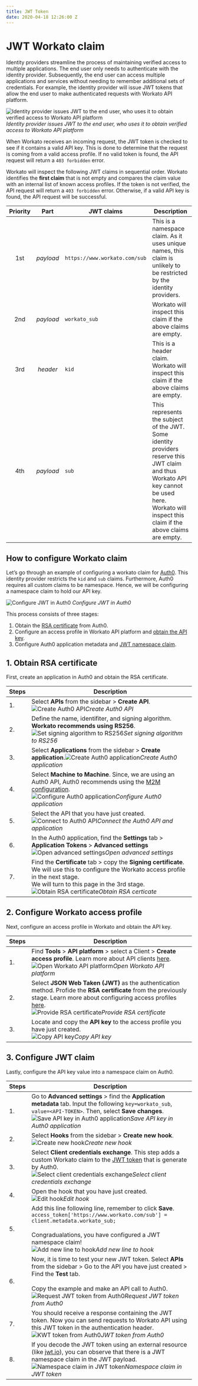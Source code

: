 ```yaml
---
title: JWT Token
date: 2020-04-18 12:26:00 Z
---
```


# JWT Workato claim

Identity providers streamline the process of maintaining verified access to multiple applications. The end user only needs to authenticate with the identity provider. Subsequently, the end user can access multiple applications and services without needing to remember additional sets of credentials. For example, the identity provider will issue JWT tokens that allow the end user to make authenticated requests with Workato API platform.

![Identity provider issues JWT to the end user, who uses it to obtain verified access to Workato API platform](~@img/api-mgmt/jwt-flow.png)
*Identity provider issues JWT to the end user, who uses it to obtain verified access to Workato API platform*

When Workato receives an incoming request, the JWT token is checked to see if it contains a valid API key. This is done to determine that the request is coming from a valid access profile. If no valid token is found, the API request will return a `403 forbidden` error.

Workato will inspect the following JWT claims in sequential order. Workato identifies the **first claim** that is not empty and compares the claim value with an internal list of known access profiles. If the token is not verified, the API request will return a `403 forbidden` error. Otherwise, if a valid API key is found, the API request will be successful.

| Priority | Part | JWT claims | Description |
| :------: | :--: | ---------- | ----------- |
| 1st | _payload_ | `https://www.workato.com/sub ` | This is a namespace claim. As it uses unique names, this claim is unlikely to be restricted by the identity providers. |
| 2nd | _payload_ | `workato_sub` | Workato will inspect this claim if the above claims are empty. |
| 3rd | _header_  | `kid` | This is a header claim. Workato will inspect this claim if the above claims are empty. |
| 4th | _payload_ | `sub` | This represents the subject of the JWT. Some identity providers reserve this JWT claim and thus Workato API key cannot be used here. Workato will inspect this claim if the above claims are empty. |

## How to configure Workato claim

Let’s go through an example of configuring a workato claim for [Auth0](https://auth0.com/). This identity provider restricts the `kid` and `sub` claims. Furthermore, Auth0 requires all custom claims to be namespace. Hence, we will be configuring a namespace claim to hold our API key.

![Configure JWT in Auth0](~@img/api-mgmt/auth0-configure-jwt-flow.png)
*Configure JWT in Auth0*

This process consists of three stages:
1. Obtain the [RSA certificate](#_1-obtain-rsa-certificate) from Auth0.
2. Configure an access profile in Workato API platform and [obtain the API key](#_2-configure-workato-access-profile).
3. Configure Auth0 application metadata and [JWT namespace claim](#_3-configure-jwt-claim).

## 1. Obtain RSA certificate

First, create an application in Auth0 and obtain the RSA certificate.

| Steps | Description |
| ----- | ----------- |
| 1.    | Select **APIs** from the sidebar > **Create API**.<br>![Create Auth0 API](~@img/api-mgmt/auth0-configure-create-api.png)*Create Auth0 API* |
| 2.    | Define the name, identifiter, and signing algorithm.<br>**Workato recommends using RS256**.<br>![Set signing algorithm to RS256](~@img/api-mgmt/auth0-configure-rs256-api.png)*Set signing algorithm to RS256* |
| 3.    | Select **Applications** from the sidebar > **Create application**.![Create Auth0 application](~@img/api-mgmt/auth0-configure-create-application.png)*Create Auth0 application* |
| 4.    | Select **Machine to Machine**. Since, we are using an Auth0 API, Auth0 recommends using the [M2M configuration](https://auth0.com/docs/applications).<br>![Configure Auth0 application](~@img/api-mgmt/auth0-configure-choose-m2m.png)*Configure Auth0 application* |
| 5.    | Select the API that you have just created.<br>![Connect to Auth0 API](~@img/api-mgmt/auth0-configure-choose-api.png)*Connect the Auth0 API and application* |
| 6.    | In the Auth0 application, find the **Settings** tab > **Application Tokens** > **Advanced settings**<br>![Open advanced settings](~@img/api-mgmt/auth0-configure-advanced-settings.png)*Open advanced settings* |
| 7.    | Find the **Certificate** tab > copy the **Signing certificate**. We will use this to configure the Workato access profile in the next stage.<br>We will turn to this page in the 3rd stage.<br>![Obtain RSA certificate](~@img/api-mgmt/auth-configure-copy-certificate.png)*Obtain RSA certicate* |

## 2. Configure Workato access profile

Next, configure an access profile in Workato and obtain the API key.

| Steps | Description |
| ----- | ----------- |
| 1.    | Find **Tools** > **API platform** > select a Client > **Create access profile**. Learn more about API clients [here](/api-mgmt/api-client-mgmt#api-clients).<br>![Open Workato API platform](~@img/api-mgmt/open-api-platform.png)*Open Workato API platform* |
| 2.    | Select **JSON Web Taken (JWT)** as the authentication method. Profide the **RSA certificate** from the previously stage. Learn more about configuring access profiles [here](/api-mgmt/api-client-mgmt#create-new-access-profile).<br>![Provide RSA certificate](~@img/api-mgmt/auth0-configure-provide-certifcate.png)*Provide RSA certificate* |
| 3.    | Locate and copy the **API key** to the access profile you have just created.<br>![Copy API key](~@img/api-mgmt/copy-client-url.png)*Copy API key* |

## 3. Configure JWT claim

Lastly, configure the API key value into a namespace claim on Auth0.

| Steps | Description |
| ----- | ----------- |
| 1.    | Go to **Advanced settings** > find the **Application metadata** tab. Input the following `key=workato_sub`, ` value=<API-TOKEN>`. Then, select **Save changes**.<br>![Save API key in Auth0 application](~@img/api-mgmt/auth0-configure-add-token.png)*Save API key in Auth0 application* |
| 2.    | Select **Hooks** from the sidebar > **Create new hook**.<br>![Create new hook](~@img/api-mgmt/auth0-configure-create-hook.png)*Create new hook* |
| 3.    | Select **Client credentials exchange**. This step adds a custom Workato claim to the [JWT token](https://auth0.com/docs/hooks/extensibility-points/client-credentials-exchange) that is generate by Auth0.<br>![Select client credentials exchange](~@img/api-mgmt/auth0-configure-configure-hook.png)*Select client credentials exchange* |
| 4.    | Open the hook that you have just created.<br>![Edit hook](@img/api-mgmt/auth0-configure-edit-hook.png)*Edit hook* |
| 5.    | Add this line following line, remember to click **Save**.<br>`access_token['https://www.workato.com/sub'] = client.metadata.workato_sub;`<br><br>Congradualations, you have configured a JWT namespace claim!<br>![Add new line to hook](~@img/api-mgmt/auth0-configure-add-hook-line.png)*Add new line to hook* |
| 6.    | Now, it is time to test your new JWT token. Select **APIs** from the sidebar > Go to the API you have just created > Find the **Test** tab.<br><br>Copy the example and make an API call to Auth0.<br>![Request JWT token from Auth0](~@img/api-mgmt/auth0-configure-request-jwt.png)*Request JWT token from Auth0* |
| 7.    | You should receive a response containing the JWT token. Now you can send requests to Workato API using this JWT token in the authentication header.<br>![KWT token from Auth0](~@img/api-mgmt/auth0-configure-jwt-token.png)*JWT token from Auth0* |
| 8.    | If you decode the JWT token using an external resource (like [jwt.io](https://jwt.io)), you can observe that there is a JWT namespace claim in the JWT payload.<br>![Namespace claim in JWT token](~@img/api-mgmt/auth0-configure-namespace-claim.png)*Namespace claim in JWT token* |
